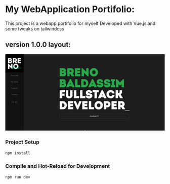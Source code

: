 # My WebApplication Portifolio:

This project is a webapp portifolio for myself
Developed with Vue.js and some tweaks on tailwindcss

## version 1.0.0 layout:
![print](image.png)

### Project Setup

```sh
npm install
```

### Compile and Hot-Reload for Development

```sh
npm run dev
```
